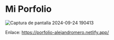 # Mi Porfolio
![Captura de pantalla 2024-09-24 190413](https://github.com/user-attachments/assets/dad5902b-9fe6-4672-adcc-563e63211c4b)

Enlace: https://porfolio-alejandromero.netlify.app/
